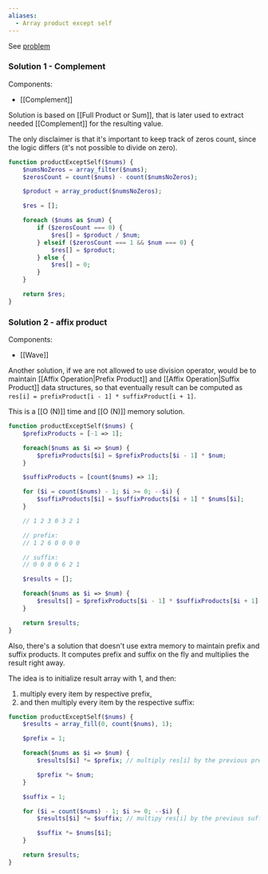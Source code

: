 ```yaml
---
aliases:
  - Array product except self
---
```

See [problem](https://leetcode.com/problems/product-of-array-except-self/description/?envType=study-plan-v2&envId=leetcode-75)

### Solution 1 - Complement

Components:
- [[Complement]]

Solution is based on [[Full Product or Sum]], that is later used to extract needed [[Complement]] for the resulting value.

The only disclaimer is that it's important to keep track of zeros count, since the logic differs (it's not possible to divide on zero).

```php
function productExceptSelf($nums) {
    $numsNoZeros = array_filter($nums);
    $zerosCount = count($nums) - count($numsNoZeros);

    $product = array_product($numsNoZeros);

    $res = [];

    foreach ($nums as $num) {
        if ($zerosCount === 0) {
            $res[] = $product / $num;
        } elseif ($zerosCount === 1 && $num === 0) {
            $res[] = $product;
        } else {
            $res[] = 0;
        }
    }

    return $res;
}
```

### Solution 2 - affix product

Components:
- [[Wave]]

Another solution, if we are not allowed to use division operator, would be to maintain [[Affix Operation|Prefix Product]] and [[Affix Operation|Suffix Product]] data structures, so that eventually result can be computed as `res[i] = prefixProduct[i - 1] * suffixProduct[i + 1]`.

This is a [[O (N)]] time and [[O (N)]] memory solution.

```php
function productExceptSelf($nums) {
    $prefixProducts = [-1 => 1];

    foreach($nums as $i => $num) {
        $prefixProducts[$i] = $prefixProducts[$i - 1] * $num;
    }

    $suffixProducts = [count($nums) => 1];

    for ($i = count($nums) - 1; $i >= 0; --$i) {
        $suffixProducts[$i] = $suffixProducts[$i + 1] * $nums[$i];
    }

	// 1 2 3 0 3 2 1

	// prefix: 
	// 1 2 6 0 0 0 0

	// suffix:
	// 0 0 0 0 6 2 1

    $results = [];

    foreach($nums as $i => $num) {
        $results[] = $prefixProducts[$i - 1] * $suffixProducts[$i + 1];
    }

    return $results;
}
```

Also, there's a solution that doesn't use extra memory to maintain prefix and suffix products. It computes prefix and suffix on the fly and multiplies the result right away.

The idea is to initialize result array with 1, and then:
1. multiply every item by respective prefix, 
2. and then multiply every item by the respective suffix:

```php
function productExceptSelf($nums) {
    $results = array_fill(0, count($nums), 1);

    $prefix = 1;

    foreach($nums as $i => $num) {
        $results[$i] *= $prefix; // multiply res[i] by the previous prefix ([i - 1])

        $prefix *= $num;
    }

    $suffix = 1;

    for ($i = count($nums) - 1; $i >= 0; --$i) {
        $results[$i] *= $suffix; // multipy res[i] by the previous suffix ([i + 1])

        $suffix *= $nums[$i];
    }

    return $results;
}
```

